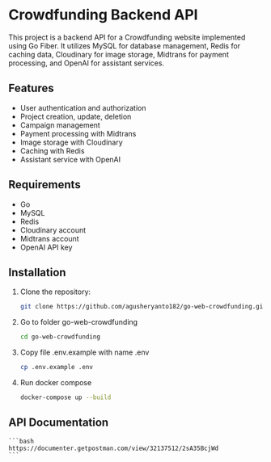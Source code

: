 # Crowdfunding Backend API

This project is a backend API for a Crowdfunding website implemented using Go Fiber. It utilizes MySQL for database management, Redis for caching data, Cloudinary for image storage, Midtrans for payment processing, and OpenAI for assistant services.

## Features

- User authentication and authorization
- Project creation, update, deletion
- Campaign management
- Payment processing with Midtrans
- Image storage with Cloudinary
- Caching with Redis
- Assistant service with OpenAI

## Requirements

- Go
- MySQL
- Redis
- Cloudinary account
- Midtrans account
- OpenAI API key

## Installation

1. Clone the repository:

   ```bash
   git clone https://github.com/agusheryanto182/go-web-crowdfunding.git
   ```

2. Go to folder go-web-crowdfunding

   ```bash
   cd go-web-crowdfunding
   ```

3. Copy file .env.example with name .env

   ```bash
   cp .env.example .env
   ```

4. Run docker compose

   ```bash
   docker-compose up --build
   ```

## API Documentation

    ```bash
    https://documenter.getpostman.com/view/32137512/2sA35BcjWd
    ```
